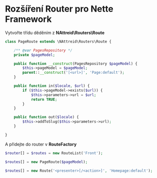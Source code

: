 # Rozšíření Router pro Nette Framework

Vytvořte třídu děděním z **NAttreid\Routers\Route**
```php
class PageRoute extends \NAttreid\Routers\Route {

    /** @var PagesRepository */
    private $pageModel;

    public function __construct(PagesRepository $pageModel) {
        $this->pageModel = $pageModel;
        parent::__construct('[<url>]', 'Page:default');
    }

    public function in($locale, $url) {
        if ($this->pageModel->exists($url)) {
            $this->parameters->url = $url;
            return TRUE;
        }
    }

    public function out($locale) {
        $this->addToSlug($this->parameters->url);
    }

}
```

A přidejte do router v **RouteFactory**
```php
$router[] = $routes = new RouteList('Front');

$routes[] = new PageRoute($pageModel);

$routes[] = new Route('<presenter>[/<action>]', 'Homepage:default');
```